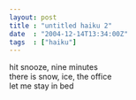 ```yaml
---
layout: post
title : "untitled haiku 2"
date  : "2004-12-14T13:34:00Z"
tags  : ["haiku"]
---
```

hit snooze, nine minutes  
there is snow, ice, the office  
let me stay in bed

